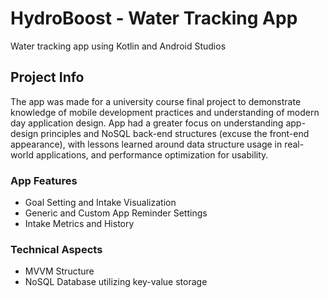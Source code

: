 # HydroBoost - Water Tracking App
Water tracking app using Kotlin and Android Studios

## Project Info
The app was made for a university course final project to demonstrate knowledge of mobile development practices and understanding of modern day application design.
App had a greater focus on understanding app-design principles and NoSQL back-end structures (excuse the front-end appearance), with lessons learned around data structure usage in real-world applications, and performance optimization for usability.

### App Features
- Goal Setting and Intake Visualization
- Generic and Custom App Reminder Settings
- Intake Metrics and History

### Technical Aspects
- MVVM Structure
- NoSQL Database utilizing key-value storage
